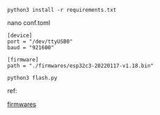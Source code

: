 ```
python3 install -r requirements.txt
```


nano conf.toml
```
[device]
port = "/dev/ttyUSB0"
baud = "921600"

[firmware]
path = "./firmwares/esp32c3-20220117-v1.18.bin"
```

```
python3 flash.py
```

ref:

[firmwares](https://micropython.org/download/esp32c3/)